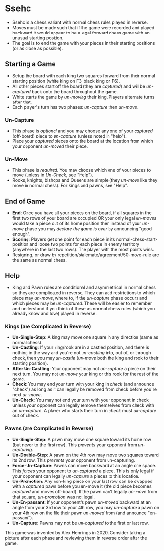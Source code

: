 # Ssehc
* Ssehc is a chess variant with normal chess rules played in reverse.
* Moves must be made such that if the game were recorded and played backward it would appear to be a legal forward chess game with an unusual starting position.
* The goal is to end the game with your pieces in their starting positions (or as close as possible).

## **Starting a Game**
* Setup the board with each king two squares forward from their normal starting position (white king on F3, black king on F6).
* All other pieces start off the board (they are *captured*) and will be *un-captured* back onto the board throughout the game.
* White starts the game by *un-moving* their king. Players alternate turns after that.
* Each player's turn has two phases: *un-capture* then *un-move*.

### **Un-Capture**
* This phase is *optional* and you may choose any one of your *captured* (off-board) piece to *un-capture* (unless noted in "help").
* Place your *captured* pieces onto the board at the location from which your opponent *un-moved* their piece.

### **Un-Move**
* This phase is *required*. You may choose which one of your pieces to move (unless in *Un-Check*, see "Help").
* Rooks, knights, bishops and Queens are simple (they *un-move* like they move in normal chess). For kings and pawns, see "Help".

## **End of Game**
* **End**: Once you have all your pieces on the board, if all squares in the first two rows of your board are occupied OR your only legal *un-moves* would take a piece out of its home position then instead of your *un-move* phase you may *declare the game is over* by announcing "good enough".
* **Scoring**: Players get one point for each piece in its normal-chess-start-position and loose two points for each piece in enemy territory (anywhere in the last two rows). The player with the most points wins.
* Resigning, or draw by repetition/stalemate/agreement/50-move-rule are the same as normal chess.

## **Help**
* King and Pawn rules are conditional and asymmetrical in normal chess so they are complicated in reverse. They can add restrictions to which piece may *un-move*, where to, if the *un-capture* phase occurs and which pieces may be *un-captured*. These will be easier to remember and understand if you think of these as normal chess rules (which you already know and love) played in reverse.

### **Kings** (are Complicated in Reverse)
* **Un-Single-Step**: A king may move one square in any direction (same as normal chess).
* **Un-Castling**: If your king/rook are in a castled position, and there is nothing in the way and you're not *un-castling* into, out of, or through check, then you may *un-castle* (*un-move* both the king and rook to their starting position).
* **After Un-Castling**: Your opponent may not *un-capture* a piece on their next turn. You may not *un-move* your king or this rook for the rest of the game.
* **Check**: You may end your turn with your king in *check* (and announce "check") as long as it can legally be removed from check before you're next *un-move*.
* **Un-Check**: You may not end your turn with your opponent in check unless your opponent can legally remove themselves from check with an *un-capture*. A player who starts their turn in *check* must *un-capture* out of check.

### **Pawns** (are Complicated in Reverse)
* **Un-Single-Step**: A pawn may move one square toward its home row (but never to the first row). This *prevents* your opponent from *un-capturing*.
* **Un-Double-Step**: A pawn on the 4th row may move two squares toward its 2nd row. This *prevents* your opponent from un-capturing.
* **Force-Un-Capture**: Pawns can move backward at an angle one space. This *forces* your opponent to *un-captured* a piece. This is only legal if your opponent can legally *un-capture* a pieces to this location.
* **Un-Promotion**: Any non-king piece on your last row can be swapped with a *captured* pawn before you un-move it (the old piece becomes *captured* and moves off-board). If the pawn can't legally *un-move* from that square, *un-promotion* was not legal.
* **Un-En-passant**: If your opponent's pawn *un-moved* backward at an angle from your 3rd row to your 4th row, you may *un-capture* a pawn on your 4th row on the file their pawn *un-moved* from (and announce "en-passant").
* **Un-Capture**: Pawns may not be *un-captured* to the first or last row.

This game was invented by Alex Hennings in 2020. Consider taking a picture after each phase and reviewing them in reverse order after the game.
